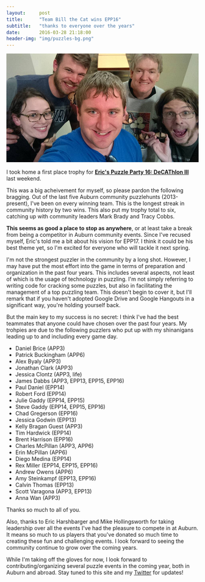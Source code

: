 ```yaml
---
layout:     post
title:      "Team Bill the Cat wins EPP16"
subtitle:   "thanks to everyone over the years"
date:       2016-03-28 21:18:00
header-img: "img/puzzles-bg.png"
---
```


![Team Bill the Cat](/img/puzzlehunt-2.jpg)

I took home a first place trophy for
**[Eric's Puzzle Party 16: DeCAThlon III](http://www.ericharshbarger.org/epp/2016/)**
last weekend.

This was a big acheivement for myself, so please pardon the following bragging.
Out of the last five Auburn community
puzzlehunts (2013-present), I've been on every winning team. This is the
longest streak in community history by two wins. This also put my trophy total
to six, catching up with community leaders Mark Brady and Tracy Cobbs.

**This seems as good a place to stop as anywhere**, or at least take a break
from being a competitor in Auburn community events.
Since I've recused myself, Eric's told me a bit about his vision for
EPP17. I think it could be his best theme yet, so I'm excited for everyone
who will tackle it next spring.

I'm not the strongest
puzzler in the community by a long shot. However, I may have
put the most effort into the game in terms of preparation and
organization in the past four years. This includes several aspects, not least
of which is the usage of technology in puzzling. I'm not simply referring
to writing code for cracking some puzzles, but also in facilitating the
management of a top puzzling team. This doesn't begin to cover it, but I'll
remark that if you haven't adopted Google Drive and
Google Hangouts in a significant way, you're holding yourself back.

But the main key to my success is no secret: I think I've had the best teammates
that anyone could have chosen over the past four years.
My trohpies are due to the following puzzlers who
put up with my shinanigans leading up to and including every game day.

* Daniel Brice (APP3)
* Patrick Buckingham (APP6)
* Alex Byaly (APP3)
* Jonathan Clark (APP3)
* Jessica Clontz (APP3, life)
* James Dabbs (APP3, EPP13, EPP15, EPP16)
* Paul Daniel (EPP14)
* Robert Ford (EPP14)
* Julie Gaddy (EPP14, EPP15)
* Steve Gaddy (EPP14, EPP15, EPP16)
* Chad Gregerson (EPP16)
* Jessica Godwin (EPP13)
* Kelly Bragan Guest (APP3)
* Tim Hardwick (EPP14)
* Brent Harrison (EPP16)
* Charles McPillan (APP3, APP6)
* Erin McPillan (APP6)
* Diego Medina (EPP14)
* Rex Miller (EPP14, EPP15, EPP16)
* Andrew Owens (APP6)
* Amy Steinkampf (EPP13, EPP16)
* Calvin Thomas (EPP13)
* Scott Varagona (APP3, EPP13)
* Anna Wan (APP3)

Thanks so much to all of you.

Also, thanks to Eric Harshbarger and Mike
Hollingsworth for taking leadership over all the events I've had the
pleasure to compete in at Auburn. It means so much to us players that
you've donated so much time to creating these fun and challenging events.
I look forward to seeing the community continue to grow over the coming
years.

While I'm taking off the gloves for now,
I look forward to contributing/organizing several puzzle
events in the coming year, both in Auburn and abroad.
Stay tuned to this site and my
[Twitter](http://twitter.com/StevenXClontz) for updates!